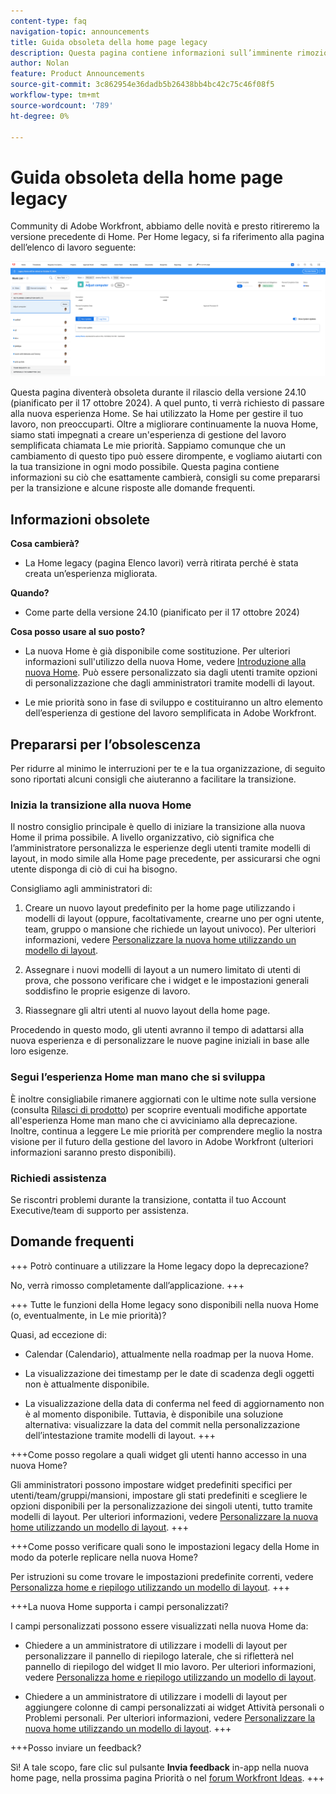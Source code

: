```yaml
---
content-type: faq
navigation-topic: announcements
title: Guida obsoleta della home page legacy
description: Questa pagina contiene informazioni sull’imminente rimozione della Home legacy.
author: Nolan
feature: Product Announcements
source-git-commit: 3c862954e36dadb5b26438bb4bc42c75c46f08f5
workflow-type: tm+mt
source-wordcount: '789'
ht-degree: 0%

---
```


# Guida obsoleta della home page legacy

Community di Adobe Workfront, abbiamo delle novità e presto ritireremo la versione precedente di Home. Per Home legacy, si fa riferimento alla pagina dell’elenco di lavoro seguente:

![](assets/legacy-home-worklist-view.png)

Questa pagina diventerà obsoleta durante il rilascio della versione 24.10 (pianificato per il 17 ottobre 2024). A quel punto, ti verrà richiesto di passare alla nuova esperienza Home. Se hai utilizzato la Home per gestire il tuo lavoro, non preoccuparti. Oltre a migliorare continuamente la nuova Home, siamo stati impegnati a creare un&#39;esperienza di gestione del lavoro semplificata chiamata Le mie priorità.
Sappiamo comunque che un cambiamento di questo tipo può essere dirompente, e vogliamo aiutarti con la tua transizione in ogni modo possibile. Questa pagina contiene informazioni su ciò che esattamente cambierà, consigli su come prepararsi per la transizione e alcune risposte alle domande frequenti.

## Informazioni obsolete

**Cosa cambierà?**

* La Home legacy (pagina Elenco lavori) verrà ritirata perché è stata creata un’esperienza migliorata.

**Quando?**

* Come parte della versione 24.10 (pianificato per il 17 ottobre 2024)

**Cosa posso usare al suo posto?**

* La nuova Home è già disponibile come sostituzione. Per ulteriori informazioni sull&#39;utilizzo della nuova Home, vedere [Introduzione alla nuova Home](/help/quicksilver/workfront-basics/using-home/new-home/get-started-with-new-home.md). Può essere personalizzato sia dagli utenti tramite opzioni di personalizzazione che dagli amministratori tramite modelli di layout.

* Le mie priorità sono in fase di sviluppo e costituiranno un altro elemento dell’esperienza di gestione del lavoro semplificata in Adobe Workfront.

## Prepararsi per l’obsolescenza

Per ridurre al minimo le interruzioni per te e la tua organizzazione, di seguito sono riportati alcuni consigli che aiuteranno a facilitare la transizione.

### Inizia la transizione alla nuova Home

Il nostro consiglio principale è quello di iniziare la transizione alla nuova Home il prima possibile. A livello organizzativo, ciò significa che l’amministratore personalizza le esperienze degli utenti tramite modelli di layout, in modo simile alla Home page precedente, per assicurarsi che ogni utente disponga di ciò di cui ha bisogno.

Consigliamo agli amministratori di:

1. Creare un nuovo layout predefinito per la home page utilizzando i modelli di layout (oppure, facoltativamente, crearne uno per ogni utente, team, gruppo o mansione che richiede un layout univoco). Per ulteriori informazioni, vedere [Personalizzare la nuova home utilizzando un modello di layout](/help/quicksilver/administration-and-setup/customize-workfront/use-layout-templates/customize-new-home-layout-template.md).

1. Assegnare i nuovi modelli di layout a un numero limitato di utenti di prova, che possono verificare che i widget e le impostazioni generali soddisfino le proprie esigenze di lavoro.

1. Riassegnare gli altri utenti al nuovo layout della home page.

Procedendo in questo modo, gli utenti avranno il tempo di adattarsi alla nuova esperienza e di personalizzare le nuove pagine iniziali in base alle loro esigenze.

### Segui l’esperienza Home man mano che si sviluppa

È inoltre consigliabile rimanere aggiornati con le ultime note sulla versione (consulta [Rilasci di prodotto](/help/quicksilver/product-announcements/product-releases/product-releases.md)) per scoprire eventuali modifiche apportate all&#39;esperienza Home man mano che ci avviciniamo alla deprecazione. Inoltre, continua a leggere Le mie priorità per comprendere meglio la nostra visione per il futuro della gestione del lavoro in Adobe Workfront (ulteriori informazioni saranno presto disponibili).

### Richiedi assistenza

Se riscontri problemi durante la transizione, contatta il tuo Account Executive/team di supporto per assistenza.

## Domande frequenti

+++ Potrò continuare a utilizzare la Home legacy dopo la deprecazione?

No, verrà rimosso completamente dall’applicazione.
+++

+++ Tutte le funzioni della Home legacy sono disponibili nella nuova Home (o, eventualmente, in Le mie priorità)?

Quasi, ad eccezione di:

* Calendar (Calendario), attualmente nella roadmap per la nuova Home.

* La visualizzazione dei timestamp per le date di scadenza degli oggetti non è attualmente disponibile.

* La visualizzazione della data di conferma nel feed di aggiornamento non è al momento disponibile. Tuttavia, è disponibile una soluzione alternativa: visualizzare la data del commit nella personalizzazione dell’intestazione tramite modelli di layout.
+++

+++Come posso regolare a quali widget gli utenti hanno accesso in una nuova Home?

Gli amministratori possono impostare widget predefiniti specifici per utenti/team/gruppi/mansioni, impostare gli stati predefiniti e scegliere le opzioni disponibili per la personalizzazione dei singoli utenti, tutto tramite modelli di layout. Per ulteriori informazioni, vedere [Personalizzare la nuova home utilizzando un modello di layout](/help/quicksilver/administration-and-setup/customize-workfront/use-layout-templates/customize-new-home-layout-template.md).
+++

+++Come posso verificare quali sono le impostazioni legacy della Home in modo da poterle replicare nella nuova Home?

Per istruzioni su come trovare le impostazioni predefinite correnti, vedere [Personalizza home e riepilogo utilizzando un modello di layout](/help/quicksilver/administration-and-setup/customize-workfront/use-layout-templates/customize-home-summary-layout-template.md).
+++

+++La nuova Home supporta i campi personalizzati?

I campi personalizzati possono essere visualizzati nella nuova Home da:

* Chiedere a un amministratore di utilizzare i modelli di layout per personalizzare il pannello di riepilogo laterale, che si rifletterà nel pannello di riepilogo del widget Il mio lavoro. Per ulteriori informazioni, vedere [Personalizza home e riepilogo utilizzando un modello di layout](/help/quicksilver/administration-and-setup/customize-workfront/use-layout-templates/customize-home-summary-layout-template.md).

* Chiedere a un amministratore di utilizzare i modelli di layout per aggiungere colonne di campi personalizzati ai widget Attività personali o Problemi personali. Per ulteriori informazioni, vedere [Personalizzare la nuova home utilizzando un modello di layout](/help/quicksilver/administration-and-setup/customize-workfront/use-layout-templates/customize-new-home-layout-template.md).
+++

+++Posso inviare un feedback?

Sì! A tale scopo, fare clic sul pulsante **Invia feedback** in-app nella nuova home page, nella prossima pagina Priorità o nel [forum Workfront Ideas](https://experienceleaguecommunities.adobe.com/t5/workfront-ideas/idb-p/workfront-ideas).
+++